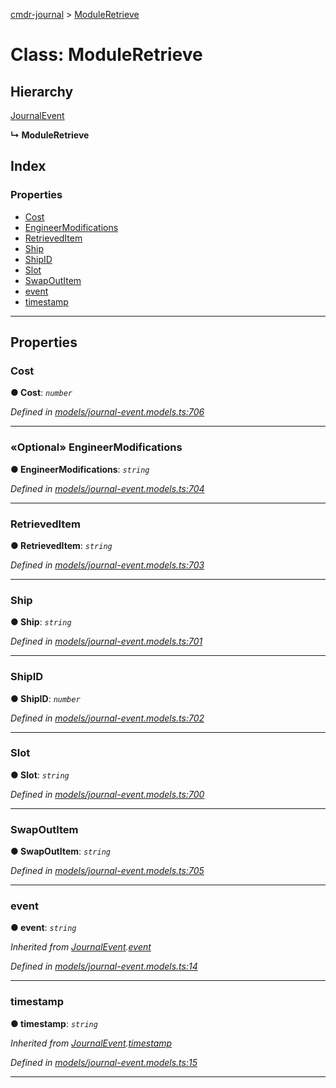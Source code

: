 [cmdr-journal](../README.md) > [ModuleRetrieve](../classes/moduleretrieve.md)



# Class: ModuleRetrieve

## Hierarchy


 [JournalEvent](journalevent.md)

**↳ ModuleRetrieve**







## Index

### Properties

* [Cost](moduleretrieve.md#cost)
* [EngineerModifications](moduleretrieve.md#engineermodifications)
* [RetrievedItem](moduleretrieve.md#retrieveditem)
* [Ship](moduleretrieve.md#ship)
* [ShipID](moduleretrieve.md#shipid)
* [Slot](moduleretrieve.md#slot)
* [SwapOutItem](moduleretrieve.md#swapoutitem)
* [event](moduleretrieve.md#event)
* [timestamp](moduleretrieve.md#timestamp)



---
## Properties
<a id="cost"></a>

###  Cost

**●  Cost**:  *`number`* 

*Defined in [models/journal-event.models.ts:706](https://github.com/chrisbruford/cmdr-journal/blob/5b08b7d/src/models/journal-event.models.ts#L706)*





___

<a id="engineermodifications"></a>

### «Optional» EngineerModifications

**●  EngineerModifications**:  *`string`* 

*Defined in [models/journal-event.models.ts:704](https://github.com/chrisbruford/cmdr-journal/blob/5b08b7d/src/models/journal-event.models.ts#L704)*





___

<a id="retrieveditem"></a>

###  RetrievedItem

**●  RetrievedItem**:  *`string`* 

*Defined in [models/journal-event.models.ts:703](https://github.com/chrisbruford/cmdr-journal/blob/5b08b7d/src/models/journal-event.models.ts#L703)*





___

<a id="ship"></a>

###  Ship

**●  Ship**:  *`string`* 

*Defined in [models/journal-event.models.ts:701](https://github.com/chrisbruford/cmdr-journal/blob/5b08b7d/src/models/journal-event.models.ts#L701)*





___

<a id="shipid"></a>

###  ShipID

**●  ShipID**:  *`number`* 

*Defined in [models/journal-event.models.ts:702](https://github.com/chrisbruford/cmdr-journal/blob/5b08b7d/src/models/journal-event.models.ts#L702)*





___

<a id="slot"></a>

###  Slot

**●  Slot**:  *`string`* 

*Defined in [models/journal-event.models.ts:700](https://github.com/chrisbruford/cmdr-journal/blob/5b08b7d/src/models/journal-event.models.ts#L700)*





___

<a id="swapoutitem"></a>

###  SwapOutItem

**●  SwapOutItem**:  *`string`* 

*Defined in [models/journal-event.models.ts:705](https://github.com/chrisbruford/cmdr-journal/blob/5b08b7d/src/models/journal-event.models.ts#L705)*





___

<a id="event"></a>

###  event

**●  event**:  *`string`* 

*Inherited from [JournalEvent](journalevent.md).[event](journalevent.md#event)*

*Defined in [models/journal-event.models.ts:14](https://github.com/chrisbruford/cmdr-journal/blob/5b08b7d/src/models/journal-event.models.ts#L14)*





___

<a id="timestamp"></a>

###  timestamp

**●  timestamp**:  *`string`* 

*Inherited from [JournalEvent](journalevent.md).[timestamp](journalevent.md#timestamp)*

*Defined in [models/journal-event.models.ts:15](https://github.com/chrisbruford/cmdr-journal/blob/5b08b7d/src/models/journal-event.models.ts#L15)*





___


